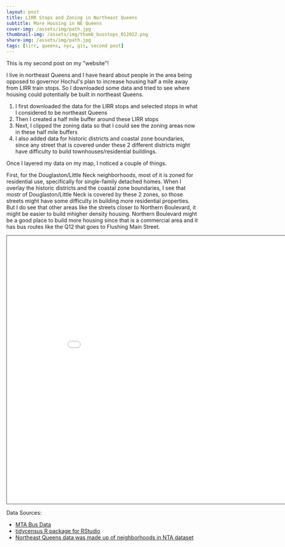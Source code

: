 ```yaml
---
layout: post
title: LIRR Stops and Zoning in Northeast Queens
subtitle: More Housing in NE Queens
cover-img: /assets/img/path.jpg
thumbnail-img: /assets/img/thumb_busstops_012022.png
share-img: /assets/img/path.jpg
tags: [lirr, queens, nyc, gis, second post]
---
```

This is my second post on my "website"!

I live in northeast Queens and I have heard about people in the area being opposed to governor Hochul's plan to increase housing half a mile away from LIRR train stops. So I downloaded some data and tried to see where housing could potentially be built in northeast Queens.

1. I first downloaded the data for the LIRR stops and selected stops in what I considered to be northeast Queens
2. Then I created a half mile buffer around these LIRR stops
3. Next, I clipped the zoning data so that I could see the zoning areas now in these half mile buffers
4. I also added data for historic districts and coastal zone boundaries, since any street that is covered under these 2 different districts might have difficulty to build townhouses/residential buildings.

Once I layered my data on my map, I noticed a couple of things.

First, for the Douglaston/Little Neck neighborhoods, most of it is zoned for residential use, specifically for single-family detached homes. When I overlay the historic districts and the coastal zone boundaries, I see that mostr of Douglaston/Little Neck is covered by these 2 zones, so those streets might have some difficulty in building more residential properties. But I do see that other areas like the streets closer to Northern Boulevard, it might be easier to build mhigher density housing. Northern Boulevard might be a good place to build more housing since that is a commercial area and it has bus routes like the Q12 that goes to Flushing Main Street. 


<iframe src="/LIRR_NE_Queens.html" height="705px" width="920px" style="border: 1px solid #464646;" allowfullscreen="" allow="autoplay"> </iframe>

Data Sources:

* [MTA Bus Data](http://web.mta.info/developers/developer-data-terms.html#data)
* [tidycensus R package for RStudio](https://walker-data.com/tidycensus/)
* [Northeast Queens data was made up of neighborhoods in NTA dataset](https://data.cityofnewyork.us/City-Government/2020-Neighborhood-Tabulation-Areas-NTAs-Mapped/4hft-v355)


